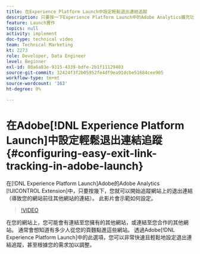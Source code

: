 ```yaml
---
title: 在Experience Platform Launch中設定輕鬆退出連結追蹤
description: 只要按一下Experience Platform Launch中的Adobe Analytics擴充功能，您就可以開始追蹤網站上的退出連結（導致您的網站連至其他網站的連結）。 此影片會示範如何設定。
feature: Launch實作
topics: null
activity: implement
doc-type: technical video
team: Technical Marketing
kt: 2273
role: Developer, Data Engineer
level: Beginner
exl-id: 80a6a83e-9315-4339-bdfe-2b1f11129403
source-git-commit: 32424f3f2b05952fe4df9ea91dcbe51684cee905
workflow-type: tm+mt
source-wordcount: '163'
ht-degree: 0%

---
```


# 在Adobe[!DNL Experience Platform Launch]中設定輕鬆退出連結追蹤 {#configuring-easy-exit-link-tracking-in-adobe-launch}

在[!DNL Experience Platform Launch]Adobe的Adobe Analytics [!UICONTROL Extension]中，只要按幾下，您就可以開始追蹤網站上的退出連結（導致您的網站前往其他網站的連結）。 此影片會示範如何設定。

>[!VIDEO](https://video.tv.adobe.com/v/25763/?quality=12)

在您的網站上，您可能會有連結至您擁有的其他網站，或連結至您合作的其他網站。 通常會想知道有多少人從您的頁麵點進這些網站。 透過Adobe[!DNL Experience Platform Launch]中的此選項，您可以非常快速且輕鬆地設定退出連結追蹤，甚至根據您的需求加以調整。
